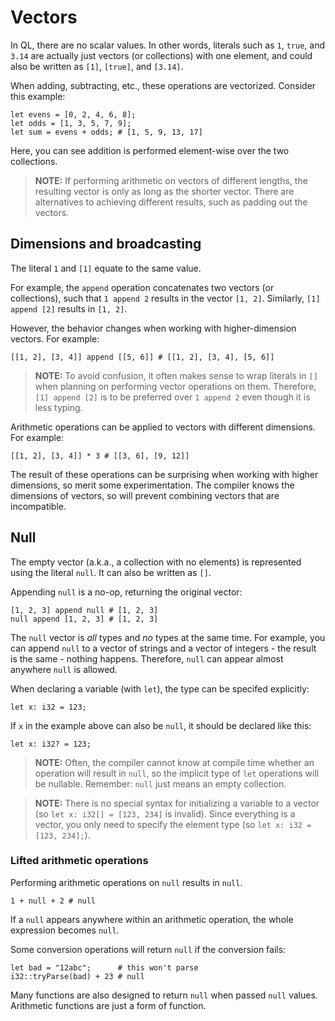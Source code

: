 # Vectors
In QL, there are no scalar values. In other words, literals such as `1`, `true`, and `3.14` are actually just vectors (or collections) with one element, and could also be written as `[1]`, `[true]`, and `[3.14]`.

When adding, subtracting, etc., these operations are vectorized. Consider this example:
```
let evens = [0, 2, 4, 6, 8];
let odds = [1, 3, 5, 7, 9];
let sum = evens + odds; # [1, 5, 9, 13, 17]
```

Here, you can see addition is performed element-wise over the two collections.

> **NOTE:** If performing arithmetic on vectors of different lengths, the resulting vector is only as long as the shorter vector. There are alternatives to achieving different results, such as padding out the vectors.

## Dimensions and broadcasting
The literal `1` and `[1]` equate to the same value.

For example, the `append` operation concatenates two vectors (or collections), such that `1 append 2` results in the vector `[1, 2]`. Similarly, `[1] append [2]` results in `[1, 2]`.

However, the behavior changes when working with higher-dimension vectors. For example:
```
[[1, 2], [3, 4]] append [[5, 6]] # [[1, 2], [3, 4], [5, 6]]
```

> **NOTE:** To avoid confusion, it often makes sense to wrap literals in `[]` when planning on performing vector operations on them. Therefore, `[1] append [2]` is to be preferred over `1 append 2` even though it is less typing.

Arithmetic operations can be applied to vectors with different dimensions. For example:
```
[[1, 2], [3, 4]] * 3 # [[3, 6], [9, 12]]
```

The result of these operations can be surprising when working with higher dimensions, so merit some experimentation. The compiler knows the dimensions of vectors, so will prevent combining vectors that are incompatible.

## Null
The empty vector (a.k.a., a collection with no elements) is represented using the literal `null`. It can also be written as `[]`.

Appending `null` is a no-op, returning the original vector:
```
[1, 2, 3] append null # [1, 2, 3]
null append [1, 2, 3] # [1, 2, 3]
```

The `null` vector is *all* types and *no* types at the same time. For example, you can append `null` to a vector of strings and a vector of integers - the result is the same - nothing happens. Therefore, `null` can appear almost anywhere `null` is allowed.

When declaring a variable (with `let`), the type can be specifed explicitly:
```
let x: i32 = 123;
```

If `x` in the example above can also be `null`, it should be declared like this:
```
let x: i32? = 123;
```

> **NOTE:** Often, the compiler cannot know at compile time whether an operation will result in `null`, so the implicit type of `let` operations will be nullable. Remember: `null` just means an empty collection.

> **NOTE:** There is no special syntax for initializing a variable to a vector (so `let x: i32[] = [123, 234]` is invalid). Since everything is a vector, you only need to specify the element type (so `let x: i32 = [123, 234];`). 

### Lifted arithmetic operations
Performing arithmetic operations on `null` results in `null`.
```
1 + null + 2 # null
```

If a `null` appears anywhere within an arithmetic operation, the whole expression becomes `null`.

Some conversion operations will return `null` if the conversion fails:
```
let bad = "12abc";      # this won't parse
i32::tryParse(bad) + 23 # null
```

Many functions are also designed to return `null` when passed `null` values. Arithmetic functions are just a form of function.